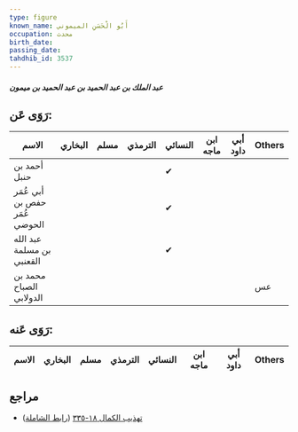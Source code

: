 ```yaml
---
type: figure
known_name: أَبُو الْحَسَنِ الميموني
occupation: محدث
birth_date:
passing_date:
tahdhib_id: 3537
---
```

##### عبد الملك بن عبد الحميد بن عبد الحميد بن ميمون

## رَوَى عَن:
| الاسم                         | البخاري | مسلم | الترمذي | النسائي | ابن ماجه | أبي داود | Others |
| ----------------------------- | ------- | ---- | ------- | ------- | -------- | -------- | ------ |
| أحمد بن حنبل                  |         |      |         | ✔       |          |          |        |
| أبي عُمَر حفص بن عُمَر الحوضي |         |      |         | ✔       |          |          |        |
| عبد الله بن مسلمة القعنبي     |         |      |         | ✔       |          |          |        |
| محمد بن الصباح الدولابي       |         |      |         |         |          |          | عس     |
## رَوَى عَنه:
| الاسم | البخاري | مسلم | الترمذي | النسائي | ابن ماجه | أبي داود | Others |
| ----- | ------- | ---- | ------- | ------- | -------- | -------- | ------ |
## مراجع
- [تهذيب الكمال ١٨-٣٣٥](obsidian://open?vault=Tahdhib-al-Kamal&file=Figures/٣٥٣٧-عبد%20الملك%20بن%20عبد%20الحميد%20بن%20عبد%20الحميد%20بن%20ميمون) ([رابط الشاملة](https://shamela.ws/book/3722/9368))